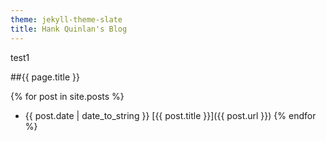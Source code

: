 ```yaml
---
theme: jekyll-theme-slate
title: Hank Quinlan's Blog
---
```

test1

##{{ page.title }}

{% for post in site.posts %}
* {{ post.date | date_to_string }} [{{ post.title }}]({{ post.url }})
{% endfor %}

